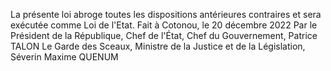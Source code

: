 La présente loi abroge toutes les dispositions antérieures contraires et sera exécutée comme Loi de l'Etat.
Fait à Cotonou, le 20 décembre 2022
Par le Président de la République,
Chef de l'État, Chef du Gouvernement,
Patrice TALON
Le Garde des Sceaux, Ministre de
la Justice et de la Législation,
Séverin Maxime QUENUM